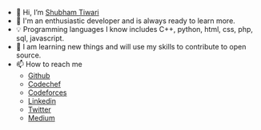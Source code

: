 - 👋 Hi, I’m [Shubham Tiwari](https://github.com/blaze2004)
- 👀 I'm an enthusiastic developer and is always ready to learn more.
- :bulb: Programming languages I know includes C++, python, html, css, php, sql, javascript.
- 🌱 I am learning new things and will use my skills to contribute to open source.
- 📫 How to reach me
  * [Github](https://github.com/blaze2004)
  * [Codechef](https://www.codechef.com/users/blaze2004)
  * [Codeforces](https://codeforces.com/profile/blaze2004)
  * [Linkedin](https://www.linkedin.com/in/blaze2004)
  * [Twitter](https://twitter.com/blaze06112004)
  * [Medium](https://blaze2004.medium.com)
<!---
ShubhamTiwari25/ShubhamTiwari25 is a ✨ special ✨ repository because its `README.md` (this file) appears on your GitHub profile.
You can click the Preview link to take a look at your changes.
--->
